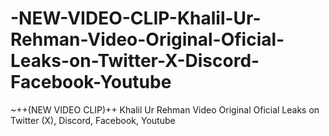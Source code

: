 # -NEW-VIDEO-CLIP-Khalil-Ur-Rehman-Video-Original-Oficial-Leaks-on-Twitter-X-Discord-Facebook-Youtube
~++(NEW VIDEO CLIP)++ Khalil Ur Rehman Video Original Oficial Leaks on Twitter (X), Discord, Facebook, Youtube
